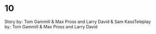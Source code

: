 # 10

Story by : Tom Gammill & Max Pross and Larry David & Sam KassTeleplay by : Tom Gammill & Max Pross and Larry David
